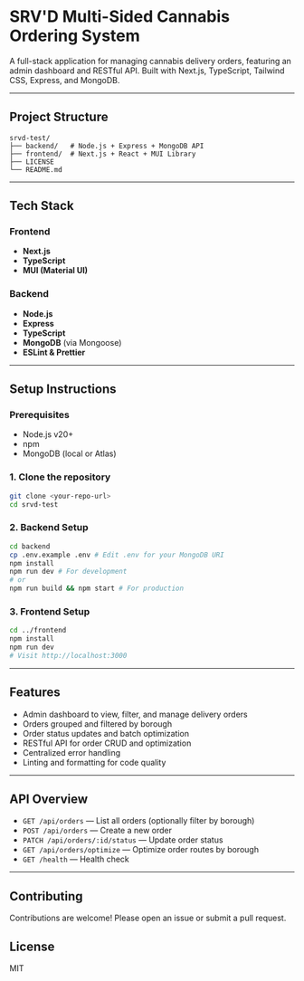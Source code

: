 # SRV'D Multi-Sided Cannabis Ordering System

A full-stack application for managing cannabis delivery orders, featuring an admin dashboard and RESTful API. Built with Next.js, TypeScript, Tailwind CSS, Express, and MongoDB.

---

## Project Structure

```
srvd-test/
├── backend/   # Node.js + Express + MongoDB API
├── frontend/  # Next.js + React + MUI Library
├── LICENSE
└── README.md
```

---

## Tech Stack

### Frontend
- **Next.js**
- **TypeScript**
- **MUI (Material UI)**

### Backend
- **Node.js**
- **Express**
- **TypeScript**
- **MongoDB** (via Mongoose)
- **ESLint & Prettier**

---

## Setup Instructions

### Prerequisites
- Node.js v20+
- npm
- MongoDB (local or Atlas)

### 1. Clone the repository
```sh
git clone <your-repo-url>
cd srvd-test
```

### 2. Backend Setup
```sh
cd backend
cp .env.example .env # Edit .env for your MongoDB URI
npm install
npm run dev # For development
# or
npm run build && npm start # For production
```

### 3. Frontend Setup
```sh
cd ../frontend
npm install
npm run dev
# Visit http://localhost:3000
```

---

## Features
- Admin dashboard to view, filter, and manage delivery orders
- Orders grouped and filtered by borough
- Order status updates and batch optimization
- RESTful API for order CRUD and optimization
- Centralized error handling
- Linting and formatting for code quality

---

## API Overview
- `GET /api/orders` — List all orders (optionally filter by borough)
- `POST /api/orders` — Create a new order
- `PATCH /api/orders/:id/status` — Update order status
- `GET /api/orders/optimize` — Optimize order routes by borough
- `GET /health` — Health check

---

## Contributing
Contributions are welcome! Please open an issue or submit a pull request.

## License
MIT
